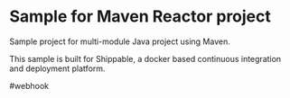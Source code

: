 Sample for Maven Reactor project
================================

Sample project for multi-module Java project using Maven.

This sample is built for Shippable, a docker based continuous integration and deployment platform.

#webhook
